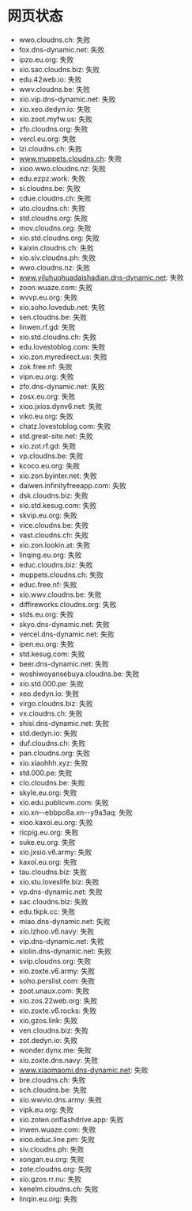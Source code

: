 # 网页状态
- wwo.cloudns.ch: 失败
- fox.dns-dynamic.net: 失败
- ipzo.eu.org: 失败
- xio.sac.cloudns.biz: 失败
- edu.42web.io: 失败
- wwv.cloudns.be: 失败
- xio.vip.dns-dynamic.net: 失败
- xio.xeo.dedyn.io: 失败
- xio.zoot.myfw.us: 失败
- zfo.cloudns.org: 失败
- vercl.eu.org: 失败
- lzi.cloudns.ch: 失败
- www.muppets.cloudns.ch: 失败
- xioo.wwo.cloudns.nz: 失败
- edu.ezpz.work: 失败
- si.cloudns.be: 失败
- cdue.cloudns.ch: 失败
- uto.cloudns.ch: 失败
- std.cloudns.org: 失败
- mov.cloudns.org: 失败
- xio.std.cloudns.org: 失败
- kaixin.cloudns.ch: 失败
- xio.siv.cloudns.ph: 失败
- wwo.cloudns.nz: 失败
- www.yiluhuohuadaishadian.dns-dynamic.net: 失败
- zoon.wuaze.com: 失败
- wvvp.eu.org: 失败
- xio.soho.lovedub.net: 失败
- sen.cloudns.be: 失败
- linwen.rf.gd: 失败
- xio.std.cloudns.ch: 失败
- edu.lovestoblog.com: 失败
- xio.zon.myredirect.us: 失败
- zok.free.nf: 失败
- vipn.eu.org: 失败
- zfo.dns-dynamic.net: 失败
- zosx.eu.org: 失败
- xioo.jxios.dynv6.net: 失败
- viko.eu.org: 失败
- chatz.lovestoblog.com: 失败
- std.great-site.net: 失败
- xio.zot.rf.gd: 失败
- vp.cloudns.be: 失败
- kcoco.eu.org: 失败
- xio.zon.byinter.net: 失败
- daiwen.infinityfreeapp.com: 失败
- dsk.cloudns.biz: 失败
- xio.std.kesug.com: 失败
- skvip.eu.org: 失败
- vice.cloudns.be: 失败
- vast.cloudns.ch: 失败
- xio.zon.lookin.at: 失败
- linqing.eu.org: 失败
- educ.cloudns.biz: 失败
- muppets.cloudns.ch: 失败
- educ.free.nf: 失败
- xio.wwv.cloudns.be: 失败
- diffireworks.cloudns.org: 失败
- stds.eu.org: 失败
- skyo.dns-dynamic.net: 失败
- vercel.dns-dynamic.net: 失败
- ipen.eu.org: 失败
- std.kesug.com: 失败
- beer.dns-dynamic.net: 失败
- woshiwoyansebuya.cloudns.be: 失败
- xio.std.000.pe: 失败
- xeo.dedyn.io: 失败
- virgo.cloudns.biz: 失败
- vx.cloudns.ch: 失败
- shisi.dns-dynamic.net: 失败
- std.dedyn.io: 失败
- duf.cloudns.ch: 失败
- pan.cloudns.org: 失败
- xio.xiaohhh.xyz: 失败
- std.000.pe: 失败
- clo.cloudns.be: 失败
- skyle.eu.org: 失败
- xio.edu.publicvm.com: 失败
- xio.xn--ebbpo8a.xn--y9a3aq: 失败
- xioo.kaxoi.eu.org: 失败
- ricpig.eu.org: 失败
- suke.eu.org: 失败
- xio.jxsio.v6.army: 失败
- kaxoi.eu.org: 失败
- tau.cloudns.biz: 失败
- xio.stu.loveslife.biz: 失败
- vp.dns-dynamic.net: 失败
- sac.cloudns.biz: 失败
- edu.tkpk.cc: 失败
- miao.dns-dynamic.net: 失败
- xio.lzhoo.v6.navy: 失败
- vip.dns-dynamic.net: 失败
- xiolin.dns-dynamic.net: 失败
- svip.cloudns.org: 失败
- xio.zoxte.v6.army: 失败
- soho.perslist.com: 失败
- zoot.unaux.com: 失败
- xio.zos.22web.org: 失败
- xio.zoxte.v6.rocks: 失败
- xio.gzos.link: 失败
- ven.cloudns.biz: 失败
- zot.dedyn.io: 失败
- wonder.dynx.me: 失败
- xio.zoxte.dns.navy: 失败
- www.xiaomaomi.dns-dynamic.net: 失败
- bre.cloudns.ch: 失败
- sch.cloudns.be: 失败
- xio.wwvio.dns.army: 失败
- vipk.eu.org: 失败
- xio.zoten.onflashdrive.app: 失败
- inwen.wuaze.com: 失败
- xioo.educ.line.pm: 失败
- siv.cloudns.ph: 失败
- xongan.eu.org: 失败
- zote.cloudns.org: 失败
- xio.gzos.rr.nu: 失败
- kenelm.cloudns.ch: 失败
- linqin.eu.org: 失败

